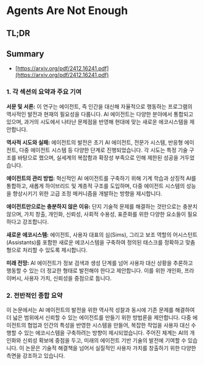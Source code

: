 # Agents Are Not Enough
## TL;DR
## Summary
- [https://arxiv.org/pdf/2412.16241.pdf](https://arxiv.org/pdf/2412.16241.pdf)

### 1. 각 섹션의 요약과 주요 기여

**서문 및 서론:**
이 연구는 에이전트, 즉 인간을 대신해 자율적으로 행동하는 프로그램의 역사적인 발전과 현재의 필요성을 다룹니다. AI 에이전트는 다양한 분야에서 통합되고 있으며, 과거의 시도에서 나타난 문제점을 반영해 현대에 맞는 새로운 에코시스템을 제안합니다.

**역사적 시도와 실패:**
에이전트의 발전은 초기 AI 에이전트, 전문가 시스템, 반응형 에이전트, 다중 에이전트 시스템 등 다양한 단계로 진행되었습니다. 각 시도는 특정 기술 구조를 바탕으로 했으며, 실세계의 복잡함과 확장성 부족으로 인해 제한된 성공을 거두었습니다.

**에이전트의 관리 방법:**
혁신적인 AI 에이전트를 구축하기 위해 기계 학습과 상징적 AI를 통합하고, 새롭게 하이브리드 및 계층적 구조를 도입하며, 다중 에이전트 시스템의 성능을 향상시키기 위한 고급 조정 메커니즘을 개발하는 방향을 제시합니다.

**에이전트만으로는 충분하지 않은 이유:**
단지 기술적 문제를 해결하는 것만으로는 충분치 않으며, 가치 창출, 개인화, 신뢰성, 사회적 수용성, 표준화를 위한 다양한 요소들이 필요하다고 강조합니다.

**새로운 에코시스템:**
에이전트, 사용자 대표의 심(Sims), 그리고 보조 역할의 어시스턴트(Assistants)를 포함한 새로운 에코시스템을 구축하여 정의된 태스크를 정확하고 맞춤형으로 처리할 수 있도록 제시합니다.

**미래 전망:**
AI 에이전트가 정보 검색과 생성 단계를 넘어 사용자 대신 상황을 추론하고 행동할 수 있는 더 정교한 형태로 발전해야 한다고 제안합니다. 이를 위한 개인화, 프라이버시, 사용자 가치, 신뢰성을 중점으로 둡니다.

### 2. 전반적인 종합 요약

이 논문에서는 AI 에이전트의 발전을 위한 역사적 성찰과 동시에 기존 문제를 해결하여 더 넓은 범위에서 신뢰할 수 있는 에이전트를 만들기 위한 방법론을 제안합니다. 다중 에이전트의 협업과 인간의 특성을 반영한 시스템을 만들어, 복잡한 작업을 사용자 대신 수행할 수 있는 에코시스템을 구축하려는 방향이 제시되었습니다. 주어진 체계는 AI의 개인화와 신뢰성 확보에 중점을 두고, 미래의 에이전트 기반 기술의 발전에 기여할 수 있습니다. 이 논문은 기술적 해결책을 넘어서 실질적인 사용자 가치를 창출하기 위한 다양한 측면을 강조하고 있습니다.